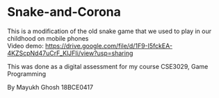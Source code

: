 # Snake-and-Corona
 This is a modification of the old snake game that we used to play in our childhood on mobile phones<br>
 Video demo: https://drive.google.com/file/d/1F9-I5fckEA-4KZScpNd47uCrF_KlJFIi/view?usp=sharing
 
 This was done as a digital assessment for my course CSE3029, Game Programming
 
 By Mayukh Ghosh
 18BCE0417
